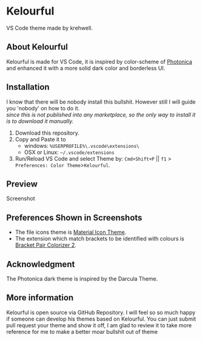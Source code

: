 # Kelourful
VS Code theme made by krehwell.  
 
## About Kelourful
Kelourful is made for VS Code, it is inspired by color-scheme of [Photonica](https://github.com/Photonico/Photonica) and enhanced it with a more solid dark color and borderless UI.

## Installation
I know that there will be nobody install this bullshit. However still I will guide you 'nobody' on how to do it.  
_since this is not published into any marketplace, so the only way to install it is to download it manually._  
1. Download this repository.
2. Copy and Paste it to 
    - windows: `%USERPROFILE%\.vscode\extensions\`
    - OSX or Linux: `~/.vscode/extensions`
3. Run/Reload VS Code and select Theme by: `Cmd+Shift+P` || `f1` > `Preferences: Color Theme`>`Kelourful`.

## Preview
Screenshot

## Preferences Shown in Screenshots
- The file icons theme is [Material Icon Theme](https://marketplace.visualstudio.com/items?itemName=PKief.material-icon-theme).
- The extension which match brackets to be identified with colours is [Bracket Pair Colorizer 2](https://marketplace.visualstudio.com/items?itemName=CoenraadS.bracket-pair-colorizer-2).


## Acknowledgment
The Photonica dark theme is inspired by the Darcula Theme.

## More information
Kelourful is open source via GitHub Repository. I will feel so so much happy if someone can develop his themes based on Kelourful. You can just submit pull request your theme and show it off, I am glad to review it to take more reference for me to make a better moar bullshit out of theme
